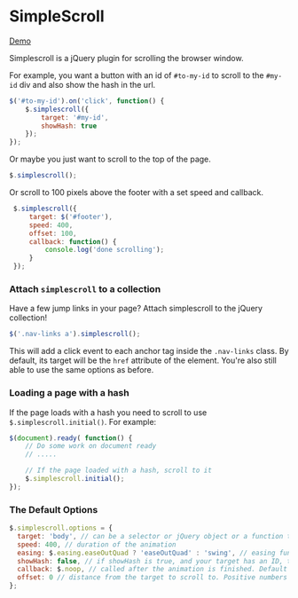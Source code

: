 # SimpleScroll

[Demo](http://vestride.github.com/simplescroll)

Simplescroll is a jQuery plugin for scrolling the browser window.

For example, you want a button with an id of `#to-my-id` to scroll to the `#my-id` div and also show the hash in the url.

```js
$('#to-my-id').on('click', function() {
    $.simplescroll({
        target: '#my-id',
        showHash: true
    });
});
```

Or maybe you just want to scroll to the top of the page.

```js
$.simplescroll();
```

Or scroll to 100 pixels above the footer with a set speed and callback.

```js
 $.simplescroll({
     target: $('#footer'),
     speed: 400,
     offset: 100,
     callback: function() {
         console.log('done scrolling');
     }
 });
```


### Attach `simplescroll` to a collection

Have a few jump links in your page? Attach simplescroll to the jQuery collection!

```js
$('.nav-links a').simplescroll();
```

This will add a click event to each anchor tag inside the `.nav-links` class. By default, its target will be the `href` attribute of the element. You're also still able to use the same options as before.


### Loading a page with a hash

If the page loads with a hash you need to scroll to use `$.simplescroll.initial()`. For example:

```js
$(document).ready( function() {
    // Do some work on document ready
    // .....

    // If the page loaded with a hash, scroll to it
    $.simplescroll.initial();
});
```

### The Default Options

```js
$.simplescroll.options = {
  target: 'body', // can be a selector or jQuery object or a function that returns one of those
  speed: 400, // duration of the animation
  easing: $.easing.easeOutQuad ? 'easeOutQuad' : 'swing', // easing function to use. Defaults to easeOutQuad if it's available
  showHash: false, // if showHash is true, and your target has an ID, this will add that id to the browser's hash
  callback: $.noop, // called after the animation is finished. Default is an empty function
  offset: 0 // distance from the target to scroll to. Positive numbers will result in the window being above your target, negative and it will be below
};
```



